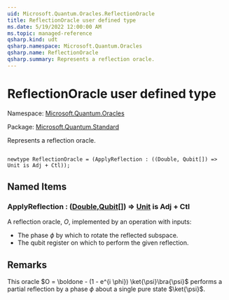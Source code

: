 ```yaml
---
uid: Microsoft.Quantum.Oracles.ReflectionOracle
title: ReflectionOracle user defined type
ms.date: 5/19/2022 12:00:00 AM
ms.topic: managed-reference
qsharp.kind: udt
qsharp.namespace: Microsoft.Quantum.Oracles
qsharp.name: ReflectionOracle
qsharp.summary: Represents a reflection oracle.
---
```


# ReflectionOracle user defined type

Namespace: [Microsoft.Quantum.Oracles](xref:Microsoft.Quantum.Oracles)

Package: [Microsoft.Quantum.Standard](https://nuget.org/packages/Microsoft.Quantum.Standard)


Represents a reflection oracle.

```qsharp

newtype ReflectionOracle = (ApplyReflection : ((Double, Qubit[]) => Unit is Adj + Ctl));
```



## Named Items

### ApplyReflection : ([Double](xref:microsoft.quantum.qsharp.valueliterals#double-literals),[Qubit](xref:microsoft.quantum.qsharp.valueliterals#qubit-literals)[]) => [Unit](xref:microsoft.quantum.qsharp.valueliterals#unit-literal)  is Adj + Ctl

A reflection oracle, $O$, implemented by an operation with inputs:- The phase $\phi$ by which to rotate the reflected subspace.- The qubit register on which to perform the given reflection.

## Remarks

This oracle $O = \boldone - (1 - e^{i \phi}) \ket{\psi}\bra{\psi}$performs a partial reflection by a phase $\phi$ about a single pure state$\ket{\psi}$.
